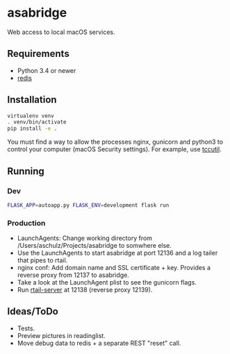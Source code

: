 # asabridge

Web access to local macOS services.

## Requirements

- Python 3.4 or newer
- [redis](https://redis.io "redis")

## Installation

```bash
virtualenv venv
. venv/bin/activate
pip install -e .
```

You must find a way to allow the processes nginx, gunicorn and python3 to control your computer (macOS Security settings).
For example, use [tccutil](https://github.com/jacobsalmela/tccutil "tccutil").

## Running

### Dev

```bash
FLASK_APP=autoapp.py FLASK_ENV=development flask run
```

### Production

- LaunchAgents: Change working directory from /Users/aschulz/Projects/asabridge to somwhere else.
- Use the LaunchAgents to start asabridge at port 12136 and a log tailer that pipes to rtail.
- nginx conf: Add domain name and SSL certificate + key. Provides a reverse proxy from 12137 to asabridge.
- Take a look at the LaunchAgent plist to see the gunicorn flags.
- Run [rtail-server](https://github.com/Longhanks/rtail-server "rtail-server") at 12138 (reverse proxy 12139).

## Ideas/ToDo

- Tests.
- Preview pictures in readinglist.
- Move debug data to redis + a separate REST "reset" call.
